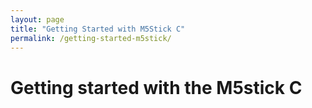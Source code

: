 ```yaml
---
layout: page
title: "Getting Started with M5Stick C"
permalink: /getting-started-m5stick/
---
```

# Getting started with the M5stick C

